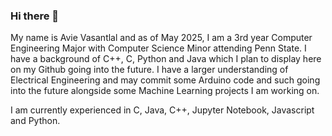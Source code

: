 ### Hi there 👋
My name is Avie Vasantlal and as of May 2025, I am a 3rd year Computer Engineering Major with Computer Science Minor attending Penn State.
I have a background of C++, C, Python and Java which I plan to display here on my Github going into the future.
I have a larger understanding of Electrical Engineering and may commit some Arduino code and such going into the future alongside some Machine Learning projects I am working on.


I am currently experienced in C, Java, C++, Jupyter Notebook, Javascript and Python.


<!--
**vsntll/vsntll** is a ✨ _special_ ✨ repository because its `README.md` (this file) appears on your GitHub profile.

Here are some ideas to get you started:

- 🔭 I’m currently working on ...
- 🌱 I’m currently learning ...
- 👯 I’m looking to collaborate on ...
- 🤔 I’m looking for help with ...
- 💬 Ask me about ...
- 📫 How to reach me: ...
- 😄 Pronouns: ...
- ⚡ Fun fact: ...
-->
